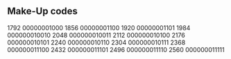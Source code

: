 ## Make-Up codes

1792 00000001000
1856 00000001100
1920 00000001101
1984 000000010010
2048 000000010011
2112 000000010100
2176 000000010101
2240 000000010110
2304 000000010111
2368 000000011100
2432 000000011101
2496 000000011110
2560 000000011111
